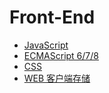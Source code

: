 # Front-End

* [JavaScript](/fe/javascript.md)
* [ECMAScript 6/7/8](/fe/ecmascript-678.md)
* [CSS](/fe/css.md)
* [WEB 客户端存储](/fe/web-ke-hu-duan-cun-chu.md)



